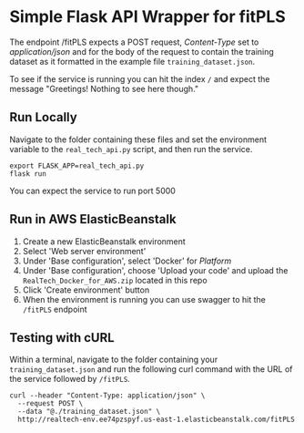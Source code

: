 # Simple Flask API Wrapper for fitPLS

The endpoint /fitPLS expects a POST request, _Content-Type_ set to _application/json_ and for the body of the request to contain the training dataset as it formatted in the example file `training_dataset.json`.

To see if the service is running you can hit the index `/` and expect the message "Greetings! Nothing to see here though."

## Run Locally

Navigate to the folder containing these files and set the environment variable to the `real_tech_api.py` script, and then run the service.
```
export FLASK_APP=real_tech_api.py
flask run
```

You can expect the service to run port 5000


## Run in AWS ElasticBeanstalk

1. Create a new ElasticBeanstalk environment
2. Select 'Web server environment'
3. Under 'Base configuration', select 'Docker' for _Platform_
4. Under 'Base configuration', choose 'Upload your code' and upload the `RealTech_Docker_for_AWS.zip` located in this repo
5. Click 'Create environment' button
6. When the environment is running you can use swagger to hit the `/fitPLS` endpoint

## Testing with cURL

Within a terminal, navigate to the folder containing your `training_dataset.json` and run the following curl command with the URL of the service followed by `/fitPLS`.

```
curl --header "Content-Type: application/json" \
  --request POST \
  --data "@./training_dataset.json" \
  http://realtech-env.ee74pzspyf.us-east-1.elasticbeanstalk.com/fitPLS
```